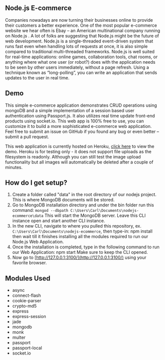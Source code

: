 ## Node.js E-commerce
Companies nowadays are now turning their businesses online to provide their customers a better experience. One of the most popular e-commerce website we hear often is Ebay – an American multinational company running on Node.js . A lot of folks are suggesting that Node.js might be the future of web development. Node.js is a single-threaded event-driven system that runs fast even when handling lots of requests at once, it is also simple compared to traditional multi-threaded frameworks. Node.js is well suited for real-time applications: online games, collaboration tools, chat rooms, or anything where what one user (or robot?) does with the application needs to be seen by other users immediately, without a page refresh. Using a technique known as “long-polling”, you can write an application that sends updates to the user in real time.

## Demo
This simple e-commerce application demonstrates CRUD operations using mongoDB and a simple implementation of a session based user authentication using Passport.js. It also utilizes real time update front-end products using socket.io.  This web app is 100% free to use, you can customize it to build a more sophisticated e-commerce web application. Feel free to submit an issue on GitHub if you found any bug or even better – submit a pull request.

This web application is currently hosted on Heroku, [click here](https://evening-cove-56191.herokuapp.com/) to view the demo. Heroku is for testing only - it does not support file uploads as the filesystem is readonly. Although you can still test the image upload functionality but all images will automatically be deleted after a couple of minutes.

## How do I get setup?
1. Create a folder called "data" in the root directory of our nodejs project. This is where MongoDB documents will be stored.
2. Go to MongoDB installation directory and under the bin folder run this command: `mongod --dbpath C:\Users\Carl\Documents\nodejs-ecommerce\data` This will start the MongoDB server. Leave this CLI  instance open and start another CLI instance.
3. In the new CLI, navigate to where you pulled this repository, ex. `C:\Users\Carl\Documents\nodejs-ecommerce`, then type-in: npm install then wait till it finishes installing all the modules required to run our Node.js Web Application.
4. Once the installation is completed, type in the following command to run our Web Application: npm start  Make sure to keep the CLI opened.
5. Now go to [http://127.0.0.1:3100/](http://127.0.0.1:3100/) using your favorite browser.


## Modules Used
+ async
+ connect-flash
+ cookie-parser
+ crypto-md5
+ express
+ express-session
+ jade
+ mongodb
+ monk
+ multer
+ passport
+ passport-local
+ socket.io